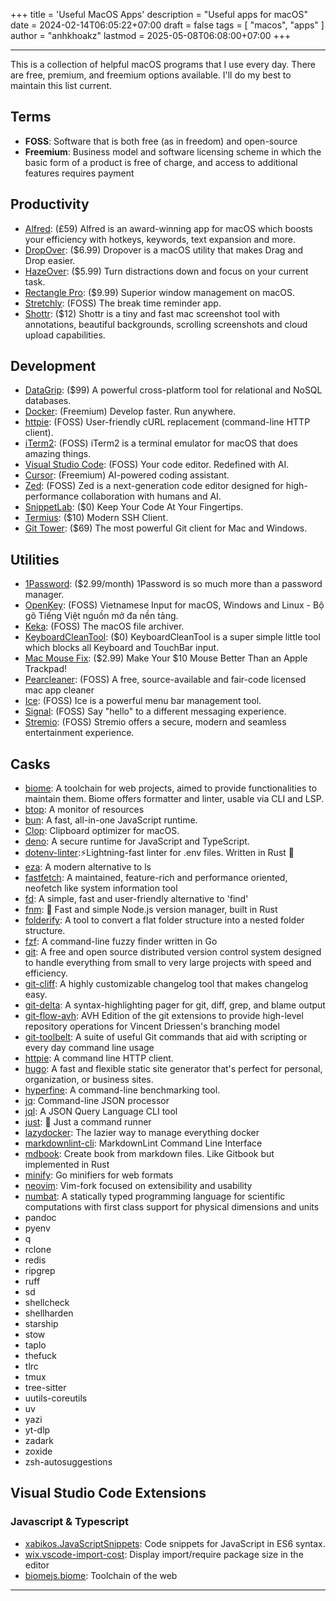 +++
title = 'Useful MacOS Apps'
description = "Useful apps for macOS"
date = 2024-02-14T06:05:22+07:00
draft = false
tags = [ "macos", "apps" ]
author = "anhkhoakz"
lastmod = 2025-05-08T06:08:00+07:00
+++

---

This is a collection of helpful macOS programs that I use every day. There are free, premium, and freemium options available. I'll do my best to maintain this list current.

## Terms

- **FOSS**: Software that is both free (as in freedom) and open-source
- **Freemium**: Business model and software licensing scheme in which the basic form of a product is free of charge, and access to additional features requires payment

## Productivity

- [Alfred](https://www.alfredapp.com/): (£59) Alfred is an award-winning app for macOS which boosts your efficiency with hotkeys, keywords, text expansion and more.
- [DropOver](https://dropoverapp.com/): ($6.99) Dropover is a macOS utility that makes Drag and Drop easier.
- [HazeOver](https://hazeover.com/): ($5.99) Turn distractions down and focus on your current task.
- [Rectangle Pro](https://rectangleapp.com/pro): ($9.99) Superior window management on macOS.
- [Stretchly](https://github.com/hovancik/stretchly): (FOSS) The break time reminder app.
- [Shottr](https://shottr.cc/): ($12) Shottr is a tiny and fast mac screenshot tool with annotations, beautiful backgrounds, scrolling screenshots and cloud upload capabilities.

## Development

- [DataGrip](https://www.jetbrains.com/datagrip/): ($99) A powerful cross-platform tool for relational and NoSQL databases.
- [Docker](https://www.docker.com/): (Freemium) Develop faster. Run anywhere.
- [httpie](https://httpie.io/): (FOSS) User-friendly cURL replacement (command-line HTTP client).
- [iTerm2](https://github.com/gnachman/iTerm2): (FOSS) iTerm2 is a terminal emulator for macOS that does amazing things.
- [Visual Studio Code](https://code.visualstudio.com/): (FOSS) Your code editor. Redefined with AI.
- [Cursor](https://www.cursor.com/): (Freemium) AI-powered coding assistant.
- [Zed](https://github.com/zed-industries/zed): (FOSS) Zed is a next-generation code editor designed for high-performance collaboration with humans and AI.
- [SnippetLab](https://www.renfei.org/snippets-lab/): ($0) Keep Your Code At Your Fingertips.
- [Termius](https://termius.com/): ($10) Modern SSH Client.
- [Git Tower](https://www.git-tower.com/pricing/mac): ($69) The most powerful Git client for Mac and Windows.

## Utilities

- [1Password](https://1password.com/): ($2.99/month) 1Password is so much more than a password manager.
- [OpenKey](https://github.com/tuyenvm/OpenKey): (FOSS) Vietnamese Input for macOS, Windows and Linux - Bộ gõ Tiếng Việt nguồn mở đa nền tảng.
- [Keka](https://github.com/aonez/Keka): (FOSS) The macOS file archiver.
- [KeyboardCleanTool](https://folivora.ai/keyboardcleantool): ($0) KeyboardCleanTool is a super simple little tool which blocks all Keyboard and TouchBar input.
- [Mac Mouse Fix](https://macmousefix.com/): ($2.99) Make Your $10 Mouse Better Than an Apple Trackpad!
- [Pearcleaner](https://github.com/alienator88/Pearcleaner): (FOSS) A free, source-available and fair-code licensed mac app cleaner
- [Ice](https://github.com/jordanbaird/Ice): (FOSS) Ice is a powerful menu bar management tool.
- [Signal](https://signal.org/): (FOSS) Say "hello" to a different messaging experience.
- [Stremio](https://www.stremio.com/): (FOSS) Stremio offers a secure, modern and seamless entertainment experience.

## Casks

- [biome](https://github.com/biomejs/biome): A toolchain for web projects, aimed to provide functionalities to maintain them. Biome offers formatter and linter, usable via CLI and LSP.
- [btop](https://github.com/aristocratos/btop): A monitor of resources
- [bun](https://bun.sh/): A fast, all-in-one JavaScript runtime.
- [Clop](https://github.com/FuzzyIdeas/Clop): Clipboard optimizer for macOS.
- [deno](https://deno.com/): A secure runtime for JavaScript and TypeScript.
- [dotenv-linter](https://github.com/dotenv-linter/dotenv-linter):⚡️Lightning-fast linter for .env files. Written in Rust 🦀
- [eza](https://github.com/eza-community/eza): A modern alternative to ls
- [fastfetch](https://github.com/fastfetch-cli/fastfetch): A maintained, feature-rich and performance oriented, neofetch like system information tool
- [fd](https://github.com/sharkdp/fd): A simple, fast and user-friendly alternative to 'find'
- [fnm](https://github.com/Schniz/fnm): 🚀 Fast and simple Node.js version manager, built in Rust
- [folderify](https://github.com/lindenlab/folderify): A tool to convert a flat folder structure into a nested folder structure.
- [fzf](https://github.com/junegunn/fzf): A command-line fuzzy finder written in Go
- [git](https://git-scm.com/): A free and open source distributed version control system designed to handle everything from small to very large projects with speed and efficiency.
- [git-cliff](https://github.com/orhun/git-cliff): A highly customizable changelog tool that makes changelog easy.
- [git-delta](https://github.com/dandavison/delta): A syntax-highlighting pager for git, diff, grep, and blame output
- [git-flow-avh](https://github.com/petervanderdoes/gitflow-avh): AVH Edition of the git extensions to provide high-level repository operations for Vincent Driessen's branching model
- [git-toolbelt](https://github.com/nvie/git-toolbelt/tree/main): A suite of useful Git commands that aid with scripting or every day command line usage
- [httpie](https://httpie.io/): A command line HTTP client.
- [hugo](https://gohugo.io/): A fast and flexible static site generator that's perfect for personal, organization, or business sites.
- [hyperfine](https://github.com/sharkdp/hyperfine): A command-line benchmarking tool.
- [jq](https://github.com/jqlang/jq): Command-line JSON processor
- [jql](https://github.com/yamafaktory/jql): A JSON Query Language CLI tool
- [just](https://github.com/casey/just): 🤖 Just a command runner
- [lazydocker](https://github.com/jesseduffield/lazydocker): The lazier way to manage everything docker
- [markdownlint-cli](https://github.com/igorshubovych/markdownlint-cli): MarkdownLint Command Line Interface
- [mdbook](https://github.com/rust-lang/mdBook): Create book from markdown files. Like Gitbook but implemented in Rust
- [minify](https://github.com/tdewolff/minify): Go minifiers for web formats
- [neovim](https://neovim.io/): Vim-fork focused on extensibility and usability
- [numbat](https://github.com/sharkdp/numbat/tree/master): A statically typed programming language for scientific computations with first class support for physical dimensions and units
- pandoc
- pyenv
- q
- rclone
- redis
- ripgrep
- ruff
- sd
- shellcheck
- shellharden
- starship
- stow
- taplo
- thefuck
- tlrc
- tmux
- tree-sitter
- uutils-coreutils
- uv
- yazi
- yt-dlp
- zadark
- zoxide
- zsh-autosuggestions

## Visual Studio Code Extensions

### Javascript & Typescript

- [xabikos.JavaScriptSnippets](https://marketplace.visualstudio.com/items/?itemName=xabikos.JavaScriptSnippets): Code snippets for JavaScript in ES6 syntax.
- [wix.vscode-import-cost](https://marketplace.visualstudio.com/items/?itemName=wix.vscode-import-cost): Display import/require package size in the editor
- [biomejs.biome](https://marketplace.visualstudio.com/items/?itemName=biomejs.biome): Toolchain of the web

---
